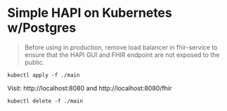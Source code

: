# Simple HAPI on Kubernetes w/Postgres

> Before using in production, remove load balancer in fhir-service to ensure that the HAPI GUI and FHIR endpoint are not exposed to the public.

```
kubectl apply -f ./main
```

Visit: http://localhost:8080 and http://localhost:8080/fhir

```
kubectl delete -f ./main
```
